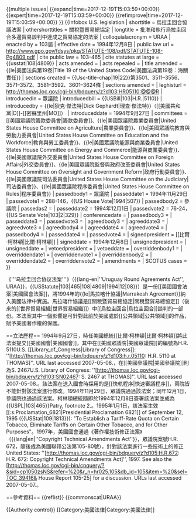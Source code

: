 {{multiple issues|
{{expand|time=2017-12-19T15:03:59+00:00}}
{{expert|time=2017-12-19T15:03:59+00:00}}
{{refimprove|time=2017-12-19T15:03:59+00:00}}
}}
{{Infobox U.S. legislation
| shorttitle        = 烏拉圭回合協議法案
| othershorttitles  = 關稅暨貿易總協定
| longtitle         = 批准和執行烏拉圭回合多邊貿易談判中達成之貿易協定的法案
| colloquialacronym = URAA
| enacted by        = 103屆
| effective date    = 1994年12月8日
| public law url    = http://www.gpo.gov/fdsys/pkg/STATUTE-108/pdf/STATUTE-108-Pg4809.pdf
| cite public law   =  103-465
| cite statutes at large = {{usstat|108|4809}}
| acts amended    = 
| acts repealed   = 
| title amended   = {{le|美國法典第19卷|Title 19 of the United States Code|美國法典第19卷：海關責任}}
| sections created = {{Usc-title-chap|19|22}}第3501、3511–3556、3571–3572、3581–3592、3601–3624條
| sections amended = 
| leghisturl      = http://thomas.loc.gov/cgi-bin/bdquery/z?d103:HR05110:@@@R
| introducedin    = 眾議院
| introducedbill  = {{USBill|103|H.R.|5110}}
| introducedby    = {{le|狄克·傑法特|Dick Gephardt|理查·傑法特}}（[[美國共和黨|D]]-[[密蘇里州|MO]]）
| introduceddate  = 1994年9月27日
| committees      = [[美國眾議院籌款委員會|籌款委員會]]、{{le|美國眾議院農業委員會|United States House Committee on Agriculture|農業委員會}}、{{le|美國眾議院教育與勞動力委員會|United States House Committee on Education and the Workforce|教育與勞工委員會}}、{{le|美國眾議院能源與商業委員會|United States House Committee on Energy and Commerce|能源與商業委員會}}、{{le|美國眾議院外交委員會|United States House Committee on Foreign Affairs|外交委員會}}、{{le|美國眾議院監督與政府改革委員會|United States House Committee on Oversight and Government Reform|政府行動委員會}}、{{le|美國眾議院司法委員會|United States House Committee on the Judiciary|司法委員會}}、{{le|美國眾議院程序委員會|United States House Committee on Rules|程序委員會}}
| passedbody1     = 眾議院
| passeddate1     = 1994年11月29日
| passedvote1     = 288-146，{{US House Vote|1994|507}}
| passedbody2     = 參議院
| passedas2       = <!-- used if the second body changes the name of the legislation -->
| passeddate2     = 1994年12月1日
| passedvote2     = 76-24，{{US Senate Vote|103|2|329}}
| conferencedate  = 
| passedbody3     = 
| passeddate3     = 
| passedvote3     = 
| agreedbody3     = <!-- used when the other body agrees without going into committee -->
| agreeddate3     = <!-- used when the other body agrees without going into committee -->
| agreedvote3     = <!-- used when the other body agrees without going into committee -->
| agreedbody4     = <!-- used if agreedbody3 further amends legislation -->
| agreeddate4     = <!-- used if agreedbody3 further amends legislation -->
| agreedvote4     = <!-- used if agreedbody3 further amends legislation -->
| passedbody4     = 
| passeddate4     = 
| passedvote4     = 
| signedpresident = [[比爾·柯林頓|比爾·柯林頓]]
| signeddate      = 1994年12月8日
| unsignedpresident = <!-- used when passed without presidential signing -->
| unsigneddate    = <!-- used when passed without presidential signing -->
| vetoedpresident = <!-- used when passed by overriding presidential veto -->
| vetoeddate      = <!-- used when passed by overriding presidential veto -->
| overriddenbody1 = <!-- used when passed by overriding presidential veto -->
| overriddendate1 = <!-- used when passed by overriding presidential veto -->
| overriddenvote1 = <!-- used when passed by overriding presidential veto -->
| overriddenbody2 = <!-- used when passed by overriding presidential veto -->
| overriddendate2 = <!-- used when passed by overriding presidential veto -->
| overriddenvote2 = <!-- used when passed by overriding presidential veto -->
| amendments      = 
| SCOTUS cases    = 
}}

《'''乌拉圭回合协议法案'''》（{{lang-en|''Uruguay Round Agreements Act'', URAA}}，{{USStatute|103|465|108|4809|1994|12|08}}）是一份[[美國國會法案|美國國會法案]]，將1994年的{{le|馬拉喀什協議|Marrakesh Agreement}}納入美國法律中實施。馬拉喀什協議是[[關稅暨貿易總協定|關稅暨貿易總協定]]（後來的[[世界貿易組織|世界貿易組織]]）中[[烏拉圭回合|烏拉圭回合]]談判的一部份。本法案其中一個影響是可針對此前於美國處於[[公共領域|公共領域]]的作品，賦予美國著作權的保護。

==立法歷程==
1994年9月27日，時任美國總統[[比爾·柯林頓|比爾·柯林頓]]將此法案提交[[美國國會|美國國會]]，其中在[[美國眾議院|美國眾議院]]的編號為H.R. 5110<ref name="hr5110">U.S. [[Library_of_Congress|Library of Congress]]: ''[http://thomas.loc.gov/cgi-bin/bdquery/z?d103:h.r.05110: H.R. 5110 at THOMAS]''. URL last accessed 2007-05-08.</ref>，在[[美國參議院|美國參議院]]則為S. 2467<ref name="s2467">U.S. Library of Congress: ''[http://thomas.loc.gov/cgi-bin/bdquery/z?d103:SN02467: S. 2467 at THOMAS]''. URL last accessed 2007-05-08.</ref>。該法案在送入國會時採用的是[[快軌程序|快速審議程序]]，兩院皆不能針對該法案進行修改。1994年11月29日，眾議院通過該法案；同年12月1日，參議院也通過該法案。柯林頓總統隨即於1994年12月8日簽署該法案並成為{{USPL|103|465}}<ref name="patry">Patry, footnote 2.</ref>。1995年1月1日，該法案生效<ref>[[:s:Proclamation_6821|Presidential Proclamation 6821]] of September 12, 1995 ({{USStat|109|1813}}): "To Establish a Tariff-Rate Quota on Certain Tobacco, Eliminate Tariffs on Certain Other Tobacco, and for Other Purposes"</ref>。1997年，美國國會通過《著作權技術修正法案》（{{lang|en|''Copyright Technical Amendments Act''}}，眾議院案號H.R. 672，隨後成為美國聯邦公法第105-80號），針對該法案進行一些技術上的修正<ref name="hr672">United States: ''[http://thomas.loc.gov/cgi-bin/bdquery/z?d105:H.R.672: H.R. 672: Copyright Technical Amendments Act]'', 1997. See also the [http://thomas.loc.gov/cgi-bin/cpquery/?&sid=cp1050zsNS&refer=%20&r_n=hr025.105&db_id=105&item=%20&sel=TOC_39416& House Report 105-25] for a discussion. URLs last accessed 2007-05-07.</ref>。

==參考資料==
{{reflist}}
{{commonscat|URAA}}

{{Authority control}}
[[Category:美國法律|Category:美國法律]]